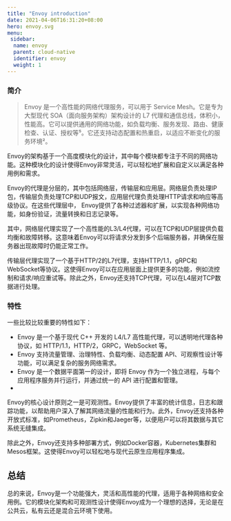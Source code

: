 ```yaml
---
title: "Envoy introduction"
date: 2021-04-06T16:31:20+08:00
hero: envoy.svg
menu:
 sidebar:
  name: envoy
  parent: cloud-native
  identifier: envoy
  weight: 1
---
```


### 简介
> Envoy 是一个高性能的网络代理服务，可以用于 Service Mesh。它是专为大型现代 SOA（面向服务架构）架构设计的 L7 代理和通信总线，体积小，性能高。它可以提供通用的网络功能，如负载均衡、服务发现、路由、健康检查、认证、授权等⁵。它还支持动态配置和热重启，以适应不断变化的服务环境²。

Envoy的架构基于一个高度模块化的设计，其中每个模块都专注于不同的网络功能。这种模块化的设计使得Envoy非常灵活，可以轻松地扩展和自定义以满足各种用例和需求。

Envoy的代理是分层的，其中包括网络层，传输层和应用层。网络层负责处理IP包，传输层负责处理TCP和UDP报文，应用层代理负责处理HTTP请求和响应等高级协议。在这些代理层中， Envoy提供了各种过滤器和扩展，以实现各种网络功能，如身份验证，流量转换和日志记录等。

其中，网络层代理实现了一个高性能的L3/L4代理，可以在TCP和UDP层提供负载均衡和故障转移。这意味着Envoy可以将请求分发到多个后端服务器，并确保在服务器出现故障时仍能正常工作。

传输层代理实现了一个基于HTTP/2的L7代理，支持HTTP/1.1，gRPC和WebSocket等协议。这使得Envoy可以在应用层面上提供更多的功能，例如流控制和请求/响应重试等。除此之外，Envoy还支持TCP代理，可以在L4层对TCP数据进行处理。

### 特性

一些比较比较重要的特性如下：

- Envoy 是一个基于现代 C++ 开发的 L4/L7 高性能代理，可以透明地代理各种协议，如 HTTP/1.1，HTTP/2，GRPC，WebSocket 等。
- Envoy 支持流量管理、治理特性、负载均衡、动态配置 API、可观察性设计等功能，可以满足复杂的服务网络需求。
- Envoy 是一个数据平面第一的设计，即将 Envoy 作为一个独立进程，与每个应用程序服务并行运行，并通过统一的 API 进行配置和管理。
- 
Envoy的核心设计原则之一是可观测性。Envoy提供了丰富的统计信息，日志和跟踪功能，以帮助用户深入了解其网络流量的性能和行为。此外，Envoy还支持各种开放式标准，如Prometheus，Zipkin和Jaeger等，以便用户可以将其数据与其它系统无缝集成。

除此之外，Envoy还支持多种部署方式，例如Docker容器，Kubernetes集群和Mesos框架。这使得Envoy可以轻松地与现代云原生应用程序集成。


## 总结

总的来说，Envoy是一个功能强大，灵活和高性能的代理，适用于各种网络和安全用例。它的模块化架构和可观测性设计使得Envoy成为一个理想的选择，无论是在公共云，私有云还是混合云环境下使用。




